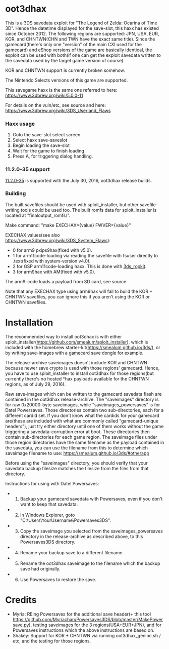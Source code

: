 # oot3dhax
This is a 3DS savedata exploit for "The Legend of Zelda: Ocarina of Time 3D". Hence the datetime displayed for the save-slot, this haxx has existed since October 2012. The following regions are supported: JPN, USA, EUR, KOR, and CHNTWN(CHN and TWN have the exact same title). Since the gamecard(there's only one "version" of the main CXI used for the gamecard) and eShop versions of the game are basically identical, the exploit can be used with both(if one can get the exploit savedata written to the savedata used by the target game version of course).  

KOR and CHNTWN support is currently broken somehow.

The Nintendo Selects versions of this game are supported.

This savegame haxx is the same one referred to here: https://www.3dbrew.org/wiki/5.0.0-11  

For details on the vuln/etc, see source and here: https://www.3dbrew.org/wiki/3DS_Userland_Flaws

### Haxx usage
1. Goto the save-slot select screen
2. Select haxx save-saveslot 
3. Begin loading the save-slot
4. Wait for the game to finish loading
5. Press A, for triggering dialog handling.  

### 11.2.0-35 support
[11.2.0-35](https://www.3dbrew.org/wiki/11.2.0-35) is supported with the July 30, 2016, oot3dhax release builds.

### Building
The built savefiles should be used with sploit_installer, but other savefile-writing tools could be used too. The built romfs data for sploit_installer is located at "finaloutput_romfs/".

Make command: 
"make EXECHAX={value} FWVER={value}"

EXECHAX values(see also https://www.3dbrew.org/wiki/3DS_System_Flaws):
* 0 for arm9 pxips9hax(fixed with v5.0).
* 1 for arm11code-loading via reading the savefile with fsuser directly to .text(fixed with system-version v4.0).
* 2 for GSP arm11code-loading haxx. This is done with [3ds_ropkit](https://github.com/yellows8/3ds_ropkit).
* 3 for arm9hax with AM(fixed with v5.0).

The arm9-code loads a payload from SD card, see source.  

Note that any EXECHAX type using arm9hax will fail to build the KOR + CHNTWN savefiles, you can ignore this if you aren't using the KOR or CHNTWN savefiles.

# Installation
The recommended way to install oot3dhax is with either sploit_installer(https://github.com/smealum/sploit_installer), which is included with the homebrew starter-kit(https://smealum.github.io/3ds/), or by writing save-images with a gamecard save dongle for example.

The release-archive saveimages doesn't include KOR and CHNTWN because newer save crypto is used with those regions' gamecard. Hence, you have to use sploit_installer to install oot3dhax for those regions(but currently there's no hosted \*hax payloads available for the CHNTWN regions, as of July 29, 2016).

Raw save-images which can be written to the gamecard savedata flash are contained in the oot3dhax release-archive. The "saveimages" directory is for raw 0x20000-byte saveimages, while "saveimages_powersaves" is for Datel Powersaves. Those directories contain two sub-directories, each for a different cardid set. If you don't know what the cardids for your gamecard are(these are included with what are commonly called "gamecard-unique headers"), just try either directory until one of them works without the game triggering a savedata-corruption error at boot. These directories then contain sub-directories for each game region. The saveimage files under those region directories have the same filename as the payload contained in the savedata, you can use the filename from this to determine which saveimage filename to use: https://smealum.github.io/3ds/#otherapp

Before using the "saveimages" directory, you should verify that your savedata backup filesize matches the filesize from the files from that directory.

Instructions for using with Datel Powersaves:
* 1) Backup your gamecard savedata with Powersaves, even if you don't want to keep that savedata.
* 2) In Windows Explorer, goto "C:\Users\YourUsername\Powersaves3DS".
* 3) Copy the saveimage you selected from the saveimages_powersaves directory in the release-archive as described above, to this Powersaves3DS directory.
* 4) Rename your backup save to a different filename.
* 5) Rename the oot3dhax saveimage to the filename which the backup save had originally.
* 6) Use Powersaves to restore the save.

# Credits
* Myria: REing Powersaves for the additional save header(+ this tool https://github.com/Myriachan/Powersaves3DS/blob/master/MakePowersave.py), testing saveimages for the 3 regions(USA+EUR+JPN), and for Powersaves instructions which the above instructions are based on.
* Shakey: Support for KOR + CHNTWN via running oot3dhax_geninc.sh / etc, and the testing for those regions.

